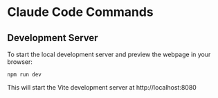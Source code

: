 # Claude Code Commands

## Development Server
To start the local development server and preview the webpage in your browser:
```
npm run dev
```
This will start the Vite development server at http://localhost:8080